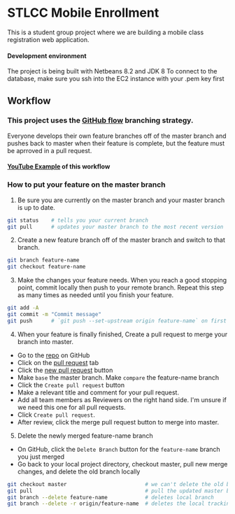 # STLCC Mobile Enrollment

This is a student group project where we are building a mobile class registration web application.

#### Development environment
The project is being built with Netbeans 8.2 and JDK 8
To connect to the database, make sure you ssh into the EC2 instance with your .pem key first


## Workflow

### This project uses the [GitHub flow](https://guides.github.com/introduction/flow/) branching strategy.

Everyone develops their own feature branches off of the master branch and pushes back to master when their feature is complete, but the feature must be aprroved in a pull request.

#### [YouTube Example](https://www.youtube.com/watch?v=GgjIvUrOpmg) of this workflow

### How to put your feature on the master branch

1. Be sure you are currently on the master branch and your master branch is up to date.
```bash
git status    # tells you your current branch
git pull      # updates your master branch to the most recent version
```

2. Create a new feature branch off of the master branch and switch to that branch.
```bash
git branch feature-name   
git checkout feature-name
```

3. Make the changes your feature needs. When you reach a good stopping point, commit locally then push to your remote branch. Repeat this step as many times as needed until you finish your feature.
```bash
git add -A
git commit -m "Commit message"
git push      # `git push --set-upstream origin feature-name` on first push
```

4. When your feature is finally finished, Create a pull request to merge your branch into master.
* Go to the [repo](https://github.com/temilun/stlccenrollment) on GitHub
* Click on the [pull request](https://github.com/temilun/stlccenrollment/pulls) tab
* Click the [new pull request](https://github.com/temilun/stlccenrollment/compare) button
* Make `base` the master branch. Make `compare` the feature-name branch
* Click the `Create pull request` button
* Make a relevant title and comment for your pull request.
* Add all team members as Reviewers on the right hand side. I'm unsure if we need this one for all pull requests.
* Click `Create pull request`.
* After review, click the merge pull request button to merge into master.

5. Delete the newly merged feature-name branch
* On GitHub, click the `Delete Branch` button for the `feature-name` branch you just merged
* Go back to your local project directory, checkout master, pull new merge changes, and delete the old branch locally
```bash
git checkout master                         # we can't delete the old branch if we're still on it
git pull                                    # pull the updated master branch that now has feature-name's work
git branch --delete feature-name            # deletes local branch
git branch --delete -r origin/feature-name  # deletes the local tracking branch
```
